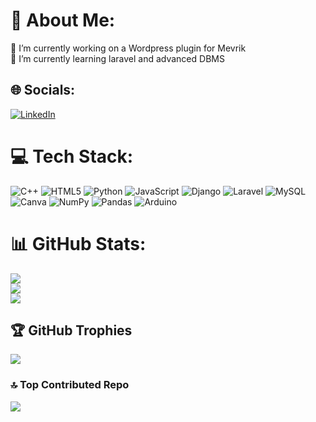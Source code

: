 # 💫 About Me:
🔭 I’m currently working on a Wordpress plugin for Mevrik<br>🌱 I’m currently learning laravel and advanced DBMS


## 🌐 Socials:
[![LinkedIn](https://img.shields.io/badge/LinkedIn-%230077B5.svg?logo=linkedin&logoColor=white)](https://linkedin.com/in/mushfiquralambhuiyan) 

# 💻 Tech Stack:
![C++](https://img.shields.io/badge/c++-%2300599C.svg?style=flat&logo=c%2B%2B&logoColor=white) ![HTML5](https://img.shields.io/badge/html5-%23E34F26.svg?style=flat&logo=html5&logoColor=white) ![Python](https://img.shields.io/badge/python-3670A0?style=flat&logo=python&logoColor=ffdd54) ![JavaScript](https://img.shields.io/badge/javascript-%23323330.svg?style=flat&logo=javascript&logoColor=%23F7DF1E) ![Django](https://img.shields.io/badge/django-%23092E20.svg?style=flat&logo=django&logoColor=white) ![Laravel](https://img.shields.io/badge/laravel-%23FF2D20.svg?style=flat&logo=laravel&logoColor=white) ![MySQL](https://img.shields.io/badge/mysql-%2300f.svg?style=flat&logo=mysql&logoColor=white) ![Canva](https://img.shields.io/badge/Canva-%2300C4CC.svg?style=flat&logo=Canva&logoColor=white) ![NumPy](https://img.shields.io/badge/numpy-%23013243.svg?style=flat&logo=numpy&logoColor=white) ![Pandas](https://img.shields.io/badge/pandas-%23150458.svg?style=flat&logo=pandas&logoColor=white) ![Arduino](https://img.shields.io/badge/-Arduino-00979D?style=flat&logo=Arduino&logoColor=white)
# 📊 GitHub Stats:
![](https://github-readme-stats.vercel.app/api?username=mushfiquralam&theme=react&hide_border=false&include_all_commits=true&count_private=true)<br/>
![](https://github-readme-streak-stats.herokuapp.com/?user=mushfiquralam&theme=react&hide_border=false)<br/>
![](https://github-readme-stats.vercel.app/api/top-langs/?username=mushfiquralam&theme=react&hide_border=false&include_all_commits=true&count_private=true&layout=compact)

## 🏆 GitHub Trophies
![](https://github-profile-trophy.vercel.app/?username=mushfiquralam&theme=radical&no-frame=false&no-bg=false&margin-w=4)

### 🔝 Top Contributed Repo
![](https://github-contributor-stats.vercel.app/api?username=mushfiquralam&limit=5&theme=radical&combine_all_yearly_contributions=true)

<!-- Proudly created with GPRM ( https://gprm.itsvg.in ) -->
